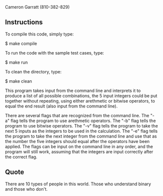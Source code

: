 Cameron Garratt (810-382-829)

## Instructions

To compile this code, simply type:

$ make compile

To run the code with the sample test cases, type:

$ make run

To clean the directory, type:

$ make clean

This program takes input from the command line and interprets it to produce a list of
   all possible combinations, the 5 input integers could be put together
   without repeating, using either arethmetic or bitwise operators,
   to equal the end result (also input from the command line). 

There are several flags that are recognized from the command line.
The "-a" flag tells the program to use arethmetic operators.
The "-b" flag tells the program to use bitwise operators.
The "-v" flag tells the program to take the next 5 inputs as the integers
   to be used in the calculation.
The "-e" flag tells the program to take the next integer from the command line and
   use that as the number the five integers should equal after the operators
   have been applied.
The flags can be input on the command line in any order, and the program will
   still work, assuming that the integers are input correctly after the correct flag. 


## Quote

There are 10 types of people in this world.
Those who understand binary and those who don't.